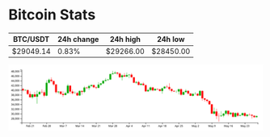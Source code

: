 # Bitcoin Stats

BTC/USDT|24h change|24h high|24h low|
|---|---|---|---|
|$29049.14|0.83%|$29266.00|$28450.00|

<img src="./chart.svg">
